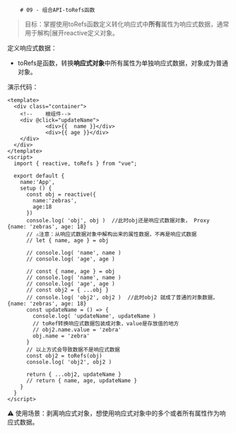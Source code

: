         # 09 - 组合API-toRefs函数

> 目标：掌握使用toRefs函数定义转化响应式中**所有**属性为响应式数据，通常用于解构|展开reactive定义对象。

定义响应式数据：
- toRefs是函数，转换**响应式对象**中所有属性为单独响应式数据，对象成为普通对象。

演示代码：
```vue
<template>
  <div class="container">
    <!--    根组件-->
    <div @click="updateName">
            <div>{{  name }}</div>
            <div>{{ age }}</div>
    </div>
  </div>
</template>
<script>
  import { reactive, toRefs } from "vue";
  
  export default {
    name:'App',
    setup () {
      const obj = reactive({
        name:'zebras',
        age:18
      })
      console.log( 'obj', obj )  //此时obj还是响应式数据对象， Proxy {name: 'zebras', age: 18}
      // ⚠注意：从响应式数据对象中解构出来的属性数据，不再是响应式数据
      // let { name, age } = obj
      
      // console.log( 'name', name )
      // console.log( 'age', age )
      
      // const { name, age } = obj
      // console.log( 'name', name )
      // console.log( 'age', age )
      // const obj2 = { ...obj }
      // console.log( 'obj2', obj2 )  //此时obj2 就成了普通的对象数据， {name: 'zebras', age: 18}
      const updateName = () => {
        console.log( 'updateName', updateName )
        // toRef转换响应式数据包装成对象，value是存放值的地方
        // obj2.name.value = 'zebra'
        obj.name = 'zebra'
      }
      // 以上方式会导致数据不是响应式数据
      const obj2 = toRefs(obj)
      console.log( 'obj2', obj2 )
      
      return { ...obj2, updateName }
      // return { name, age, updateName }
    }
  }
</script>

```

:warning: 使用场景：剥离响应式对象，想使用响应式对象中的多个或者所有属性作为响应式数据。